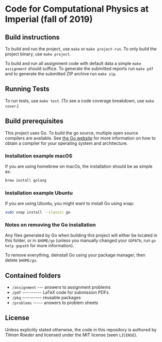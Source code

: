 # Code for Computational Physics at Imperial (fall of 2019)

## Build instructions

To build and run the project, use `make` or `make project-run`. To only build the project binary,
use `make project`.

To build and run all assignment code with default data a simple `make assignment` should suffice. To
generate the submitted reports run `make pdf` and to generate the submitted ZIP archive run `make zip`.

## Running Tests

To run tests, use `make test`. (To see a code coverage breakdown, use `make cover`.)

## Build prerequisites

This project uses Go. To build the go source, multiple open source compilers are available. See
[the Go website](https://golang.org) for more information on how to obtain a compiler for your
operating system and architecture.

### Installation example macOS

If you are using homebrew on macOs, the installation should be as simple as:
```bash
brew install golang
```

### Installation example Ubuntu

If you are using Ubuntu, you might want to install Go using snap:
```bash
sudo snap install --classic go
```

### Notes on removing the Go installation

Any files generated by Go when building this project will either be located in this folder, or in
`$HOME/go` (unless you manually changed your `GOPATH`, run `go help gopath` for more information).

To remove everything, deinstall Go using your package manager, then delete `$HOME/go`.


## Contained folders

- `/assignment` --- answers to assignment problems
- `/pdf` ---------- LaTeX code for submission PDFs
- `/pkg` ---------- reusable packages
- `/problems` ----- answers to problem sheets


## License

Unless explicitly stated otherwise, the code in this repository is authored by _Tilman Roeder_ and
licensed under the MIT license (seen `LICENSE`).

